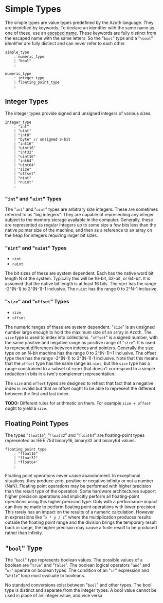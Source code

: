 # Simple Types

The simple types are value types predefined by the Azoth language. They are identified by keywords.
To declare an identifier with the same name as one of these, use an [escaped
name](identifiers.md#escaped-identifiers). These keywords are fully distinct from the escaped name
with the same letters. So the "`bool`" type and a "`\bool`" identifier are fully distinct and can
never refer to each other.

```grammar
simple_type
    : numeric_type
    | "bool"
    ;

numeric_type
    : integer_type
    | floating_point_type
    ;
```

## Integer Types

The integer types provide signed and unsigned integers of various sizes.

```grammar
integer_type
    : "int"
    | "uint"
    | "int8"
    | "byte" // unsigned 8-bit
    | "int16"
    | "uint16"
    | "int32"
    | "uint16"
    | "int64"
    | "uint64"
    | "size"
    | "offset"
    | "nint"
    | "nuint"
    ;
```

### "`int`" and "`uint`" Types

The "`int`" and "`uint`" types are arbitrary size integers. These are sometimes referred to as "big
integers". They are capable of representing any integer subject to the memory storage available in
the computer. Generally, these are represented as regular integers up to some size a few bits less
than the native pointer size of the machine, and then as a reference to an array on the heap for
integers requiring larger bit sizes.

### "`nint`" and "`nuint`" Types

* `nint`
* `nuint`

The bit sizes of these are system dependent. Each has the native word bit length N of the system.
Typically this will be 16-bit, 32-bit, or 64-bit. It is assumed that the native bit length is at
least 16 bits. The `nint` has the range -2^(N-1) to 2^(N-1)-1 inclusive. The `nuint` has the range 0
to 2^N-1 inclusive.

### "`size`" and "`offset`" Types

* `size`
* `offset`

The numeric ranges of these are system dependent. "`size`" is an unsigned number large enough to
hold the maximum size of an array in Azoth. The `size` type is used to index into collections.
"`offset`" is a signed number, with the same positive and negative range as positive range of
"`size`". It is used to represent differences between indexes and pointers. Generally the size type
on an N-bit machine has the range 0 to 2^(N-1)+1 inclusive. The offset type then has the range
-2^(N-1) to 2^(N-1)-1 inclusive. Note that this means that the `offset` type has the same range as
`nint`, but the `size` type has a range constrained to a subset of `nuint` that doesn't correspond
to a simple reduction in bits in a two's complement representation.

The `size` and `offset` types are designed to reflect that fact that a negative index is invalid but
that an offset ought to be able to represent the different between the first and last index.

**TODO:** Different rules for arithmetic on them. For example `size + offset` ought to yield a
`size`.

## Floating Point Types

The types "`float16`", "`float32`" and "`float64`" are floating-point types represented as IEEE 754
binary16, binary32 and binary64 values.

```grammar
floating_point_type
    : "float16"
    | "float32"
    | "float64"
    ;
```

Floating point operations never cause abandonment. In exceptional situations, they produce zero,
positive or negative infinity or not a number (NaN). Floating point operations may be performed with
higher precision than the result type of the operation. Some hardware architectures support higher
precision operations and implicitly perform all floating-point operations using this higher
precision type. Only with a performance impact can they be made to perform floating point operations
with lower precision. This rarely has an impact on the results of a numeric calculation. However in
expressions like "`x * y / z`" where the multiplication produces results outside the floating point
range and the division brings the temporary result back in range, the higher precision may cause a
finite result to be produced rather than infinity.

## "`bool`" Type

The "`bool`" type represents boolean values. The possible values of a boolean are "`true`" and
"`false`". The boolean logical operators "`and`" and "`or`" operate on boolean types. The condition
of an "`if`" expression and "`while`" loop must evaluate to booleans.

No standard conversions exist between "`bool`" and other types. The bool type is distinct and
separate from the integer types. A bool value cannot be used in place of an integer value, and vice
versa.
